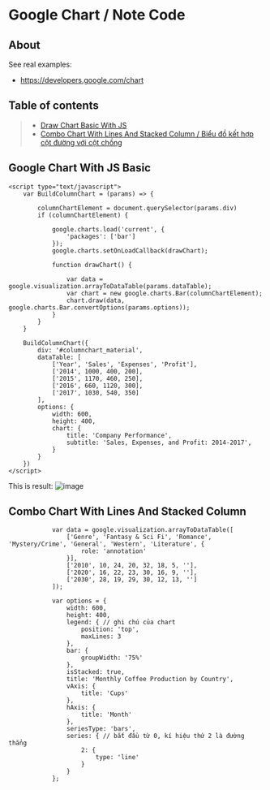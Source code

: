 # Google Chart / Note Code

## About 

See real examples:

* <https://developers.google.com/chart>

## Table of contents

> * [Draw Chart Basic With JS](#google-chart-with-js-basic)
> * [Combo Chart With Lines And Stacked Column / Biểu đồ kết hợp cột đường với cột chồng](#combo-chart-with-lines-and-stacked-column)  

  
## Google Chart With JS Basic

``` 
<script type="text/javascript">
    var BuildColumnChart = (params) => {

        columnChartElement = document.querySelector(params.div)
        if (columnChartElement) {

            google.charts.load('current', {
                'packages': ['bar']
            });
            google.charts.setOnLoadCallback(drawChart);

            function drawChart() {

                var data = google.visualization.arrayToDataTable(params.dataTable);
                var chart = new google.charts.Bar(columnChartElement);
                chart.draw(data, google.charts.Bar.convertOptions(params.options));
            }
        }
    }

    BuildColumnChart({
        div: '#columnchart_material',
        dataTable: [
            ['Year', 'Sales', 'Expenses', 'Profit'],
            ['2014', 1000, 400, 200],
            ['2015', 1170, 460, 250],
            ['2016', 660, 1120, 300],
            ['2017', 1030, 540, 350]
        ],
        options: {
            width: 600,
            height: 400,
            chart: {
                title: 'Company Performance',
                subtitle: 'Sales, Expenses, and Profit: 2014-2017',
            }
        }
    })
</script>
```
This is result: 
![image](https://user-images.githubusercontent.com/108250685/196375980-2dde583b-52e1-4a1b-96b9-be87650787c9.png)


## Combo Chart With Lines And Stacked Column  

```
            var data = google.visualization.arrayToDataTable([
                ['Genre', 'Fantasy & Sci Fi', 'Romance', 'Mystery/Crime', 'General', 'Western', 'Literature', {
                    role: 'annotation'
                }],
                ['2010', 10, 24, 20, 32, 18, 5, ''],
                ['2020', 16, 22, 23, 30, 16, 9, ''],
                ['2030', 28, 19, 29, 30, 12, 13, '']
            ]);

            var options = {
                width: 600,
                height: 400,
                legend: { // ghi chú của chart 
                    position: 'top',
                    maxLines: 3
                },
                bar: {
                    groupWidth: '75%'
                },
                isStacked: true,
                title: 'Monthly Coffee Production by Country',
                vAxis: {
                    title: 'Cups'
                },
                hAxis: {
                    title: 'Month'
                },
                seriesType: 'bars',
                series: { // bắt đầu từ 0, kí hiệu thứ 2 là đường thẳng
                    2: {
                        type: 'line'
                    }
                }
            };
```
